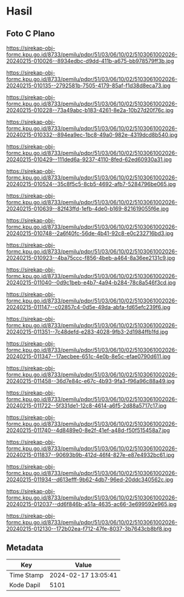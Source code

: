 # Hasil

## Foto C Plano

https://sirekap-obj-formc.kpu.go.id/8733/pemilu/pdpr/51/03/06/10/02/5103061002026-20240215-010026--8934edbc-d9dd-411b-a675-bb978579ff3b.jpg

https://sirekap-obj-formc.kpu.go.id/8733/pemilu/pdpr/51/03/06/10/02/5103061002026-20240215-010135--2792581b-7505-4179-85af-f1d38d8eca73.jpg

https://sirekap-obj-formc.kpu.go.id/8733/pemilu/pdpr/51/03/06/10/02/5103061002026-20240215-010228--73a49abc-b183-4261-8e2a-10b27d20f76c.jpg

https://sirekap-obj-formc.kpu.go.id/8733/pemilu/pdpr/51/03/06/10/02/5103061002026-20240215-010332--894ea9ec-1bc8-49a0-982e-4319dcd8b540.jpg

https://sirekap-obj-formc.kpu.go.id/8733/pemilu/pdpr/51/03/06/10/02/5103061002026-20240215-010429--111ded6a-9237-4110-8fed-62ed60930a31.jpg

https://sirekap-obj-formc.kpu.go.id/8733/pemilu/pdpr/51/03/06/10/02/5103061002026-20240215-010524--35c8f5c5-8cb5-4692-afb7-5284796be065.jpg

https://sirekap-obj-formc.kpu.go.id/8733/pemilu/pdpr/51/03/06/10/02/5103061002026-20240215-010639--82f43ffd-1efb-4de0-b169-821619055f6e.jpg

https://sirekap-obj-formc.kpu.go.id/8733/pemilu/pdpr/51/03/06/10/02/5103061002026-20240215-010748--2a6f40fc-56de-4b41-92c8-e0c232716bd3.jpg

https://sirekap-obj-formc.kpu.go.id/8733/pemilu/pdpr/51/03/06/10/02/5103061002026-20240215-010923--4ba75ccc-f856-4beb-a464-8a36ee2131c9.jpg

https://sirekap-obj-formc.kpu.go.id/8733/pemilu/pdpr/51/03/06/10/02/5103061002026-20240215-011040--0d9c1beb-e4b7-4a94-b284-78c8a546f3cd.jpg

https://sirekap-obj-formc.kpu.go.id/8733/pemilu/pdpr/51/03/06/10/02/5103061002026-20240215-011147--c02857c4-0d5e-49da-abfa-fd65efc239f6.jpg

https://sirekap-obj-formc.kpu.go.id/8733/pemilu/pdpr/51/03/06/10/02/5103061002026-20240215-011351--7c48defd-e283-4028-9fb3-2d1984ffb1fd.jpg

https://sirekap-obj-formc.kpu.go.id/8733/pemilu/pdpr/51/03/06/10/02/5103061002026-20240215-011347--17aecbee-651c-4e0b-8e5c-efae0790d611.jpg

https://sirekap-obj-formc.kpu.go.id/8733/pemilu/pdpr/51/03/06/10/02/5103061002026-20240215-011458--36d7e84c-e67c-4b93-9fa3-f96a96c88a49.jpg

https://sirekap-obj-formc.kpu.go.id/8733/pemilu/pdpr/51/03/06/10/02/5103061002026-20240215-011722--5f331de1-12c8-4614-a6f5-2d88a5717c17.jpg

https://sirekap-obj-formc.kpu.go.id/8733/pemilu/pdpr/51/03/06/10/02/5103061002026-20240215-011740--4d8489e0-8e2f-41ef-a48d-f50f515458a7.jpg

https://sirekap-obj-formc.kpu.go.id/8733/pemilu/pdpr/51/03/06/10/02/5103061002026-20240215-011837--90693b9b-412d-46f4-827e-e87e4932bc61.jpg

https://sirekap-obj-formc.kpu.go.id/8733/pemilu/pdpr/51/03/06/10/02/5103061002026-20240215-011934--d613efff-9b62-4db7-96ed-20ddc340562c.jpg

https://sirekap-obj-formc.kpu.go.id/8733/pemilu/pdpr/51/03/06/10/02/5103061002026-20240215-012037--dd6f846b-a51a-4635-ac66-3e699592e965.jpg

https://sirekap-obj-formc.kpu.go.id/8733/pemilu/pdpr/51/03/06/10/02/5103061002026-20240215-012130--172b02ea-f712-47fe-8037-3b7643cb8bf8.jpg


## Metadata

| Key        | Value               |
| ---------- | ------------------- |
| Time Stamp | 2024-02-17 13:05:41 |
| Kode Dapil | 5101                |



